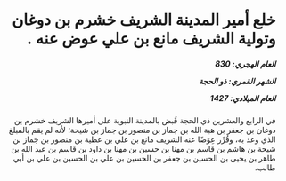 <h1 dir="rtl">خلع أمير المدينة الشريف خشرم بن دوغان وتولية الشريف مانع بن علي عوض عنه .</h1>

<h5 dir="rtl">العام الهجري:  830

الشهر القمري: ذو الحجة

العام الميلادي: 1427</h5>

<p dir="rtl">في الرابع والعشرين ذي الحجة قُبض بالمدينة النبوية على أميرها الشريف خشرم بن دوغان بن جعفر بن هبة الله بن جماز بن منصور بن جماز بن شيحة؛ لأنه لم يقم بالمبلغ الذي وعد به، وقُرِّر عِوَضًا عنه الشريف مانع بن علي بن عطية بن منصور بن جماز بن شيحة بن هاشم بن قاسم بن مهنا بن حسين بن مهنا بن داود بن قاسم بن عبد الله بن طاهر بن يحيى بن الحسين بن جعفر بن الحسين بن علي بن الحسين بن علي بن أبي طالب.</p></br>
